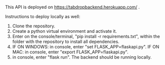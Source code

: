 This API is deployed on https://tabdropbackend.herokuapp.com/ .

Instructions to deploy locally as well:

1. Clone the repository.
2. Create a python virtual environment and activate it.
3. Enter on the console/terminal, "pip install -r requirements.txt", within the folder with the repository to install all dependencies.
4. IF ON WINDOWS: in console, enter "set FLASK_APP=flaskapi.py".
	IF ON MAC: in console, enter "export FLASK_APP=flaskapi.py".
5. in console, enter "flask run". The backend should be running locally.
